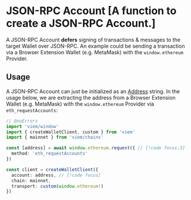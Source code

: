 # JSON-RPC Account [A function to create a JSON-RPC Account.]

A JSON-RPC Account **defers** signing of transactions & messages to the target Wallet over JSON-RPC. An example could be sending a transaction via a Browser Extension Wallet (e.g. MetaMask) with the `window.ethereum` Provider.

## Usage

A JSON-RPC Account can just be initialized as an [Address](/docs/glossary/types#address) string. In the usage below, we are extracting the address from a Browser Extension Wallet (e.g. MetaMask) with the `window.ethereum` Provider via `eth_requestAccounts`:

```ts twoslash
// @noErrors
import 'viem/window'
import { createWalletClient, custom } from 'viem'
import { mainnet } from 'viem/chains'

const [address] = await window.ethereum.request({ // [!code focus:3]
  method: 'eth_requestAccounts' 
})

const client = createWalletClient({
  account: address, // [!code focus]
  chain: mainnet,
  transport: custom(window.ethereum!)
})
```
